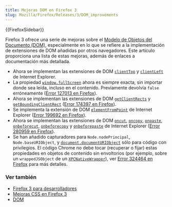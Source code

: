 ```yaml
---
title: Mejoras DOM en Firefox 3
slug: Mozilla/Firefox/Releases/3/DOM_improvements
---
```


{{FirefoxSidebar}}

Firefox 3 ofrece una serie de mejoras sobre el [Modelo de Objetos del Documento (DOM)](/es/docs/DOM), especialmente en lo que se refiere a la implementación de extensiones de DOM añadidas por otros navegadores. Este artículo proporciona una lista de estas mejoras, además de enlaces a documentación más detallada.

- Ahora se implementan las extensiones de DOM [`clientTop`](/es/docs/Web/API/Element/clientTop) y [`clientLeft`](/es/docs/Web/API/Element/clientLeft) de Internet Explorer.
- La propiedad [`window.fullScreen`](/es/docs/Web/API/Window/fullScreen) ahora es siempre exacta, sin importar donde sea leída, incluso en el contenido. Previamente devolvía `false` erróneamente ([Error 127013 en Firefox](https://bugzil.la/127013)).
- Ahora se implementan las extensiones de DOM [`getClientRects`](/es/docs/Web/API/Element/getClientRects) y [`getBoundingClientRect`](/es/docs/Web/API/Element/getBoundingClientRect) ([Error 174397 en Firefox](https://bugzil.la/174397)).
- Se implementa la extensión de DOM [`elementFromPoint`](/es/docs/DOM/document.elementFromPoint) de Internet Explorer ([Error 199692 en Firefox](https://bugzil.la/199692)).
- Ahora se implementan las extensiones de DOM [`oncut`](/es/docs/DOM/element.oncut), [`oncopy`](/es/docs/DOM/element.oncopy), [`onpaste`](/es/docs/DOM/element.onpaste), [`onbeforecut`](/es/docs/DOM/element.onbeforecut), [`onbeforecopy`](/es/docs/DOM/element.onbeforepaste) y [`onbeforepaste`](/es/docs/DOM/element.onbeforepaste) de Internet Explorer ([Error 280959 en Firefox](https://bugzil.la/280959)).
- Se han añadido capturadores para `Node.nodePrincipal`, `Node.baseURIObject`, y [`document.documentURIObject`](/es/docs/orphaned/Web/API/Document/documentURIObject) sólo para código con privilegios. El código Chrome no debe tocar (recuperar o fijar) estas propiedades en objetos de contenido sin envoltorios (por ejemplo, sobre un `wrappedJSObject` de un [`XPCNativeWrapper`](/es/XPCNativeWrapper)), ver [Error 324464 en Firefox](https://bugzil.la/324464) para más detalles.

### Ver también

- [Firefox 3 para desarrolladores](/es/Firefox_3_para_desarrolladores)
- [Mejoras CSS en Firefox 3](/es/Mejoras_CSS_en_Firefox_3)
- [DOM](/es/docs/DOM)
